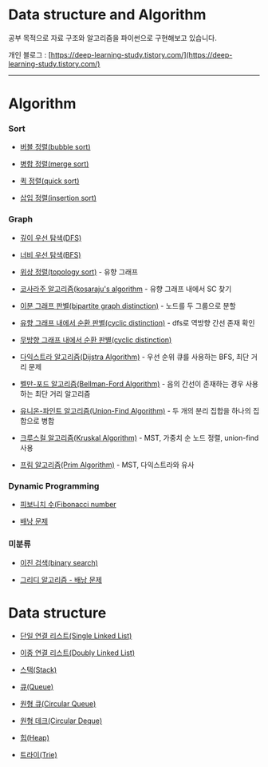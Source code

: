 # Data structure and Algorithm
공부 목적으로 자료 구조와 알고리즘을 파이썬으로 구현해보고 있습니다.

개인 블로그 : [https://deep-learning-study.tistory.com/](https://deep-learning-study.tistory.com/)

---

# Algorithm

### Sort
- [버블 정렬(bubble sort)](https://github.com/Seonghoon-Yu/Data-structure-and-Algorithm/blob/master/algorithm/bubble_sort.py)

- [병합 정렬(merge sort)](https://github.com/Seonghoon-Yu/Data-structure-and-Algorithm/blob/master/algorithm/merge_sort.py)

- [퀵 정렬(quick sort)](https://github.com/Seonghoon-Yu/Data-structure-and-Algorithm/blob/master/algorithm/quick_sort.py)

- [삽입 정렬(insertion sort)](https://github.com/Seonghoon-Yu/Data-structure-and-Algorithm/blob/master/algorithm/insertion_sort.py)

### Graph
- [깊이 우선 탐색(DFS)](https://github.com/Seonghoon-Yu/Data-structure-and-Algorithm/blob/master/data_structure/DFS.py)

- [너비 우선 탐색(BFS)](https://github.com/Seonghoon-Yu/Data-structure-and-Algorithm/blob/master/data_structure/BFS.py)

- [위상 정렬(topology sort)](https://github.com/Seonghoon-Yu/Data-structure-and-Algorithm/blob/master/algorithm/topology_sort.py) - 유향 그래프

- [코사라주 알고리즘(kosaraju's algorithm](https://github.com/Seonghoon-Yu/Data-structure-and-Algorithm/blob/master/algorithm/kosaraju_algorithm.py) - 유향 그래프 내에서 SC 찾기

- [이분 그래프 판별(bipartite graph distinction)](https://github.com/Seonghoon-Yu/Data-structure-and-Algorithm/blob/master/algorithm/bipartite_graph_distinction.py) - 노드를 두 그룹으로 분할

- [유향 그래프 내에서 순환 판별(cyclic distinction)](https://github.com/Seonghoon-Yu/Data-structure-and-Algorithm/blob/master/algorithm/directed_cyclic_distinction.py) - dfs로 역방향 간선 존재 확인

- [무방향 그래프 내에서 순환 판별(cyclic distinction)](https://github.com/Seonghoon-Yu/Data-structure-and-Algorithm/blob/master/algorithm/undirected_cycle_distinction.py)

- [다익스트라 알고리즘(Dijstra Algorithm)](https://github.com/Seonghoon-Yu/Data-structure-and-Algorithm/blob/master/algorithm/dijstra_algorithm.py) - 우선 순위 큐를 사용하는 BFS, 최단 거리 문제

- [벨만-포드 알고리즘(Bellman-Ford Algorithm)](https://github.com/Seonghoon-Yu/Data-structure-and-Algorithm/blob/master/algorithm/bellman_ford.py) - 음의 간선이 존재하는 경우 사용하는 최단 거리 알고리즘

- [유니온-파인트 알고리즘(Union-Find Algorithm)](https://github.com/Seonghoon-Yu/Data-structure-and-Algorithm/blob/master/algorithm/union_find.py) - 두 개의 분리 집합을 하나의 집합으로 병합

- [크루스컬 알고리즘(Kruskal Algorithm)](https://github.com/Seonghoon-Yu/Data-structure-and-Algorithm/blob/master/algorithm/kruskal_algorithm) - MST, 가중치 순 노드 정렬, union-find 사용

- [프림 알고리즘(Prim Algorithm)](https://github.com/Seonghoon-Yu/Data-structure-and-Algorithm/blob/master/algorithm/prim_algorithm.py) - MST, 다익스트라와 유사

### Dynamic Programming
- [피보니치 수(Fibonacci number](https://github.com/Seonghoon-Yu/Data-structure-and-Algorithm/blob/master/algorithm/fibonacci.py)

- [배낭 문제](https://github.com/Seonghoon-Yu/Data-structure-and-Algorithm/blob/master/algorithm/dynamic_programming.py)


### 미분류
- [이진 검색(binary search)](https://github.com/Seonghoon-Yu/Data-structure-and-Algorithm/blob/master/algorithm/Binary_Search.py)

- [그리디 알고리즘 - 배낭 문제](https://github.com/Seonghoon-Yu/Data-structure-and-Algorithm/blob/master/algorithm/greedy_algorithm.py)




# Data structure

- [단일 연결 리스트(Single Linked List)](https://github.com/Seonghoon-Yu/Data-structure-and-Algorithm/blob/master/data_structure/single_linked_list.py)

- [이중 연결 리스트(Doubly Linked List)](https://github.com/Seonghoon-Yu/Data-structure-and-Algorithm/blob/master/data_structure/doubly_linked_list.py)

- [스택(Stack)](https://github.com/Seonghoon-Yu/Data-structure-and-Algorithm/blob/master/data_structure/stack.py)

- [큐(Queue)](https://github.com/Seonghoon-Yu/Data-structure-and-Algorithm/blob/master/data_structure/queue.py)

- [원형 큐(Circular Queue)](https://github.com/Seonghoon-Yu/Data-structure-and-Algorithm/blob/master/data_structure/circular_queue.py)

- [원형 데크(Circular Deque)](https://github.com/Seonghoon-Yu/Data-structure-and-Algorithm/blob/master/data_structure/circular_deque)

- [힙(Heap)](https://github.com/Seonghoon-Yu/Data-structure-and-Algorithm/blob/master/data_structure/heap.py)

- [트라이(Trie)](https://github.com/Seonghoon-Yu/Data-structure-and-Algorithm/blob/master/data_structure/trie.py)


